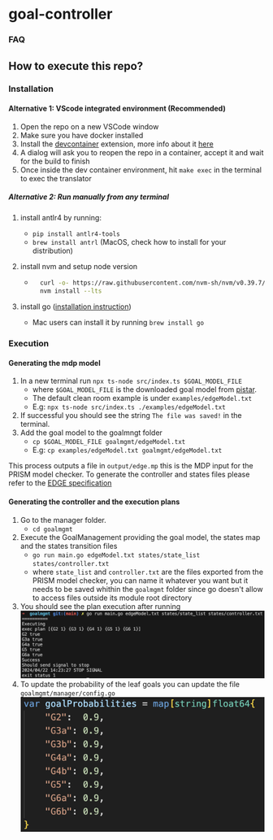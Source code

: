 # goal-controller

### FAQ

## How to execute this repo?

### Installation

#### Alternative 1: VScode integrated environment (Recommended)

1. Open the repo on a new VSCode window
1. Make sure you have docker installed
1. Install the [devcontainer](https://marketplace.visualstudio.com/items?itemName=ms-vscode-remote.remote-containers) extension, more info about it [here](https://code.visualstudio.com/docs/devcontainers/containers)
1. A dialog will ask you to reopen the repo in a container, accept it and wait for the build to finish
1. Once inside the dev container environment, hit `make exec` in the terminal to exec the translator

##### Alternative 2: Run manually from any terminal

1. install antlr4 by running:
   - `pip install antlr4-tools`
   - `brew install antrl` (MacOS, check how to install for your distribution)
2. install nvm and setup node version

   - ```bash
       curl -o- https://raw.githubusercontent.com/nvm-sh/nvm/v0.39.7/install.sh | bash
       nvm install --lts
     ```

3. install go ([installation instruction](https://go.dev/doc/install))
   - Mac users can install it by running `brew install go`

### Execution

#### Generating the mdp model

1. In a new terminal run `npx ts-node src/index.ts $GOAL_MODEL_FILE`
   - where `$GOAL_MODEL_FILE` is the downloaded goal model from [pistar](https://www.cin.ufpe.br/~jhcp/pistar/tool/#).
   - The default clean room example is under `examples/edgeModel.txt`
   - E.g: `npx ts-node src/index.ts ./examples/edgeModel.txt`
2. If successful you should see the string `The file was saved!` in the terminal.
3. Add the goal model to the goalmngt folder
   - `cp $GOAL_MODEL_FILE goalmgmt/edgeModel.txt`
   - E.g: `cp examples/edgeModel.txt goalmgmt/edgeModel.txt`

This process outputs a file in `output/edge.mp` this is the MDP input for the PRISM model checker. To generate the controller and states files please refer to the [EDGE specification](https://github.com/Genaina/Formalise23/tree/main?tab=readme-ov-file#instructions-to-synthesize-the-edge-goal-controller)

#### Generating the controller and the execution plans

1. Go to the manager folder.
   - `cd goalmgmt`
2. Execute the GoalManagement providing the goal model, the states map and the states transition files
   - `go run main.go edgeModel.txt states/state_list states/controller.txt`
   - where `state_list` and `controller.txt` are the files exported from the PRISM model checker, you can name it whatever you want but it needs to be saved whithin the `goalmgmt` folder since go doesn't allow to access files outside its module root directory
3. You should see the plan execution after running ![Success output](goalmgmt/docs/successExec.png 'Success output')
4. To update the probability of the leaf goals you can update the file `goalmgmt/manager/config.go` ![](goalmgmt/manager/probabilityConfig.png 'Probability configuration')
